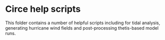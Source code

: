 Circe help scripts
==================

This folder contains a number of helpful scripts including for tidal
analysis, generating hurricane wind fields and post-processing
thetis-based model runs.
